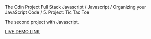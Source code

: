 The Odin Project Full Stack Javascript / Javascript / Organizing your JavaScript Code / 5. Project: Tic Tac Toe

The second project with Javascript.

[LIVE DEMO LINK](https://pepprbell.github.io/odin-projects/3.Javascript/odin-tic-tac-toe/index.html)